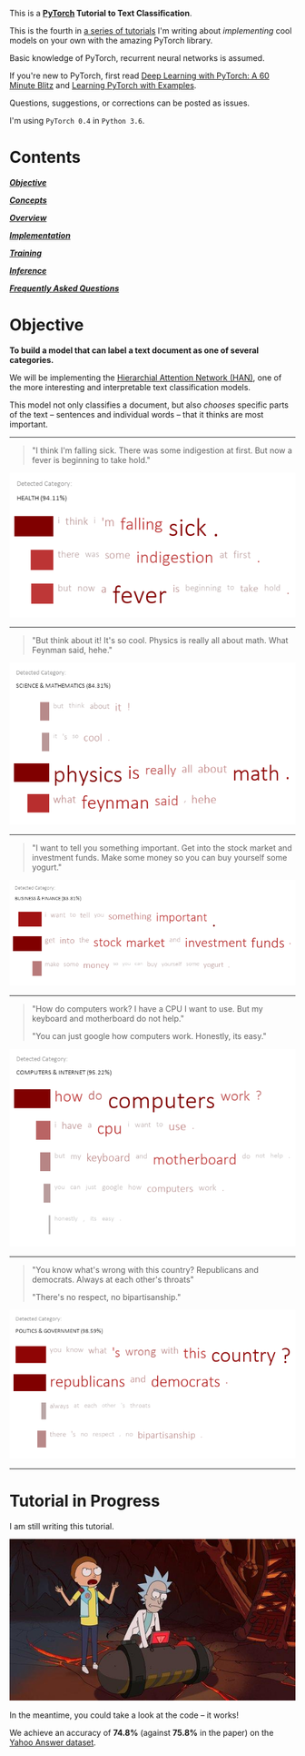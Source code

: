 This is a **[PyTorch](https://pytorch.org) Tutorial to Text Classification**.

This is the fourth in [a series of tutorials](https://github.com/sgrvinod/Deep-Tutorials-for-PyTorch) I'm writing about _implementing_ cool models on your own with the amazing PyTorch library.

Basic knowledge of PyTorch, recurrent neural networks is assumed.

If you're new to PyTorch, first read [Deep Learning with PyTorch: A 60 Minute Blitz](https://pytorch.org/tutorials/beginner/deep_learning_60min_blitz.html) and [Learning PyTorch with Examples](https://pytorch.org/tutorials/beginner/pytorch_with_examples.html).

Questions, suggestions, or corrections can be posted as issues.

I'm using `PyTorch 0.4` in `Python 3.6`.

# Contents

[***Objective***](https://github.com/sgrvinod/a-PyTorch-Tutorial-to-Text-Classification#objective)

[***Concepts***](https://github.com/sgrvinod/a-PyTorch-Tutorial-to-Text-Classification#tutorial-in-progress)

[***Overview***](https://github.com/sgrvinod/a-PyTorch-Tutorial-to-Text-Classification#tutorial-in-progress)

[***Implementation***](https://github.com/sgrvinod/a-PyTorch-Tutorial-to-Text-Classification#tutorial-in-progress)

[***Training***](https://github.com/sgrvinod/a-PyTorch-Tutorial-to-Text-Classification#tutorial-in-progress)

[***Inference***](https://github.com/sgrvinod/a-PyTorch-Tutorial-to-Text-Classification#tutorial-in-progress)

[***Frequently Asked Questions***](https://github.com/sgrvinod/a-PyTorch-Tutorial-to-Text-Classification#tutorial-in-progress)

# Objective

**To build a model that can label a text document as one of several categories.**

 We will be implementing the [Hierarchial Attention Network (HAN)](https://www.cs.cmu.edu/~hovy/papers/16HLT-hierarchical-attention-networks.pdf), one of the more interesting and interpretable text classification models.

This model not only classifies a document, but also _chooses_ specific parts of the text –  sentences and individual words – that it thinks are most important.

---

> "I think I'm falling sick. There was some indigestion at first. But now a fever is beginning to take hold."

![](./img/health.png)

---

> "But think about it! It's so cool. Physics is really all about math. What Feynman said, hehe."

![](./img/science.png)

---

> "I want to tell you something important. Get into the stock market and investment funds. Make some money so you can buy yourself some yogurt."

![](./img/finance.png)

---

> "How do computers work? I have a CPU I want to use. But my keyboard and motherboard do not help."
>
> "You can just google how computers work. Honestly, its easy."

![](./img/computers.png)

---

> "You know what's wrong with this country? Republicans and democrats. Always at each other's throats"
>
> "There's no respect, no bipartisanship."

![](./img/politics.png)

---

# Tutorial in Progress

I am still writing this tutorial.

<p align="center">
<img src="./img/incomplete.jpg">
</p>

In the meantime, you could take a look at the code – it works!

We achieve an accuracy of **74.8%** (against **75.8%** in the paper) on the [Yahoo Answer dataset](https://drive.google.com/open?id=0Bz8a_Dbh9Qhbd2JNdDBsQUdocVU).
